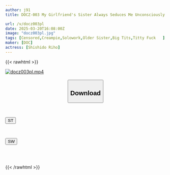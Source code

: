 ```yaml
---
author: j91
title: DOCZ-003 My Girlfriend's Sister Always Seduces Me Unconsciously With Her Exposed Breasts And No Bra, But She Sees Through My Erection And Says, "You Know It's Obvious," And Makes Me Cum Over And Over Again While Hiding It From Her With A Plank Cowgirl Position And A Blowjob.

url: /v/docz003pl
date: 2025-03-20T16:08:00Z
image: "docz003pl.jpg"
tags: [Censored,Creampie,Solowork,Older Sister,Big Tits,Titty Fuck	 ]
maker: [DOC]
actress: [Shishido Riho]
---
```



{{< rawhtml >}}

<div class="video" data-videoid="gLbwqjZeAMsqDwK">
    <a href="javascript:;">
        <img src="/v/docz003pl/docz003pl.jpg" width="WIDTH" height="HEIGHT" alt="docz003pl.mp4" loading="lazy">
    </a>
</div>

<script type="text/javascript" src="https://j91.asia/asset/on-demand-st.js"></script>

<br>
  <link rel="stylesheet" href="https://j91.asia/asset/bs5.css">
  
  <center>
  <button class="btn btn-primary" type="button" data-bs-toggle="collapse" data-bs-target=".multi-collapse" aria-expanded="false" aria-controls="multiCollapseExample1 multiCollapseExample2"><h2>Download</h2></button></center>
</p>
<div class="row">
  <div class="col">
    <div class="collapse multi-collapse" id="multiCollapseExample1">
      <div class="card card-body">
	      	      <br>
<div class="buttons">  
<p><a href="/v/docz003pl/st.html" target="_blank"><button class="btn-hover color-3"><i class="fa fa-download"></i> ST</button></a></p></div>
    </div>
  </div>
</div>
  <div class="col">
    <div class="collapse multi-collapse" id="multiCollapseExample2">
      <div class="card card-body">
	      <br>
<div class="buttons">
<p><a href="/v/docz003pl/sw.html" target="_blank"><button class="btn-hover color-2"><i class="fa fa-download"></i> SW</button></a></p></div>
<br><br>
      </div>
    </div>
  </div>
</div>

{{< /rawhtml >}}